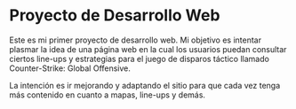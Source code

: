 # Proyecto de Desarrollo Web

Este es mi primer proyecto de desarrollo web. Mi objetivo es intentar plasmar la idea de una página web en la cual los usuarios puedan consultar ciertos line-ups y estrategias para el juego de disparos táctico llamado Counter-Strike: Global Offensive.

La intención es ir mejorando y adaptando el sitio para que cada vez tenga más contenido en cuanto a mapas, line-ups y demás.
